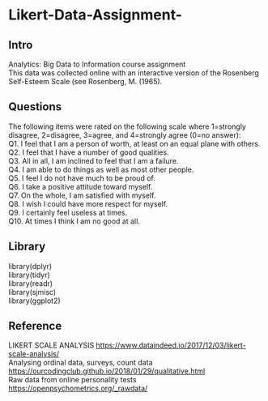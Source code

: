 # Likert-Data-Assignment-

## Intro
Analytics: Big Data to Information course assignment  
This data was collected online with an interactive version of the Rosenberg Self-Esteem Scale (see Rosenberg, M. (1965). 

## Questions
The following items were rated on the following scale where 1=strongly disagree, 2=disagree, 3=agree, and 4=strongly agree (0=no answer):  
Q1. I feel that I am a person of worth, at least on an equal plane with others.	  
Q2. I feel that I have a number of good qualities.	  
Q3. All in all, I am inclined to feel that I am a failure.  
Q4. I am able to do things as well as most other people.  
Q5. I feel I do not have much to be proud of.  
Q6. I take a positive attitude toward myself.  
Q7. On the whole, I am satisfied with myself.  
Q8. I wish I could have more respect for myself.  
Q9. I certainly feel useless at times.  
Q10. At times I think I am no good at all.  

## Library  
library(dplyr)  
library(tidyr)  
library(readr)  
library(sjmisc)  
library(ggplot2)  

## Reference  
LIKERT SCALE ANALYSIS
https://www.dataindeed.io/2017/12/03/likert-scale-analysis/  
Analysing ordinal data, surveys, count data
https://ourcodingclub.github.io/2018/01/29/qualitative.html  
Raw data from online personality tests
https://openpsychometrics.org/_rawdata/  
